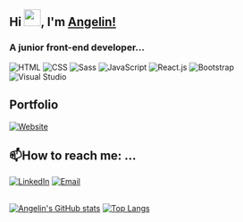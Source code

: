 ## Hi <img src="https://i.imgur.com/mNKBHRT.gif" width="30px" />, I'm [Angelin!](https://dan-angelin.com) 
<h3>A junior front-end developer...</h3> 


![HTML](https://img.shields.io/badge/-HTML5-%232c3e50?style=for-the-badge&logo=html5)
![CSS](https://img.shields.io/badge/-CSS-%232c3e50?style=for-the-badge&logo=css3)
![Sass](https://img.shields.io/badge/Sass-%232c3e50?style=for-the-badge&logo=sass)
![JavaScript](https://img.shields.io/badge/-JavaScript-%232c3e50?style=for-the-badge&logo=javascript)
![React.js](https://img.shields.io/badge/-React.js-%232c3e50?style=for-the-badge&logo=react)
![Bootstrap](https://img.shields.io/badge/-Bootstrap-%232c3e50?style=for-the-badge&logo=Bootstrap)
![Visual Studio](https://img.shields.io/badge/-Visual_Studio_Code-%232c3e50?style=for-the-badge&logo=visual%20studio%20code)

## Portfolio
<a href="https://dan-angelin.com/"><img alt="Website" src="https://img.shields.io/badge/www.dan--angelin.com-%232C5263?style=for-the-badge&logo=google-chrome"></a>

## 📫How to reach me: ...
<a href="https://www.linkedin.com/in/angelindan/"><img alt="LinkedIn" src="https://img.shields.io/badge/angelindan-blue?style=flat-square&logo=linkedin"></a>
<a href="mailto:dan.angelin@hotmail.com"><img alt="Email" src="https://img.shields.io/badge/dan.angelin@hotmail.com-B23121?style=flat-square&logo=gmail"></a>
<br><br>

[![Angelin's GitHub stats](https://github-readme-stats.vercel.app/api?username=DanAngelin&show_icons=true&count_private=true&theme=radical)](https://github.com/DanAngelin/github-readme-stats)
[![Top Langs](https://github-readme-stats.vercel.app/api/top-langs/?username=DanAngelin&layout=compact)](https://github.com/anuraghazra/github-readme-stats)

<!--
**DanAngelin/DanAngelin** is a ✨ _special_ ✨ repository because its `README.md` (this file) appears on your GitHub profile.

Here are some ideas to get you started:

- 🔭 I’m currently working on ...
- 🌱 I’m currently learning ...
- 👯 I’m looking to collaborate on ...
- 🤔 I’m looking for help with ...
- 💬 Ask me about ...
- 📫 How to reach me: ...
- 😄 Pronouns: ...
- ⚡ Fun fact: ...
-->
